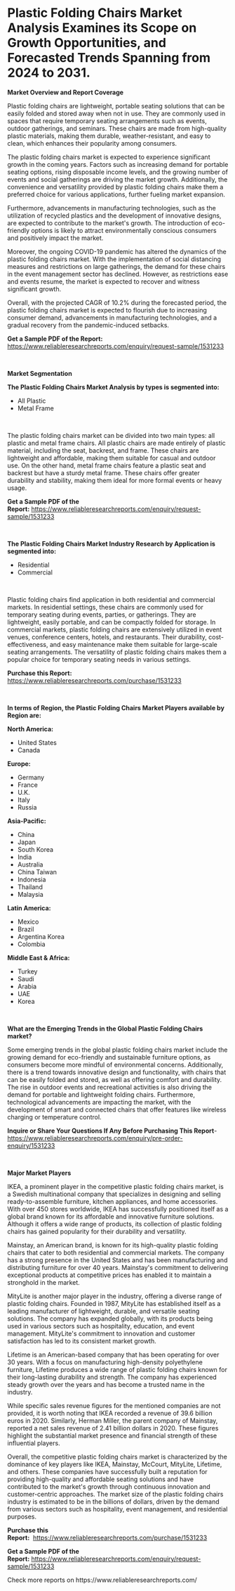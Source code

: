<p><h1>Plastic Folding Chairs Market Analysis Examines its Scope on Growth Opportunities, and Forecasted Trends Spanning from 2024 to 2031.</h1></p><p><strong>Market Overview and Report Coverage</strong></p>
<p><p>Plastic folding chairs are lightweight, portable seating solutions that can be easily folded and stored away when not in use. They are commonly used in spaces that require temporary seating arrangements such as events, outdoor gatherings, and seminars. These chairs are made from high-quality plastic materials, making them durable, weather-resistant, and easy to clean, which enhances their popularity among consumers.</p><p>The plastic folding chairs market is expected to experience significant growth in the coming years. Factors such as increasing demand for portable seating options, rising disposable income levels, and the growing number of events and social gatherings are driving the market growth. Additionally, the convenience and versatility provided by plastic folding chairs make them a preferred choice for various applications, further fueling market expansion.</p><p>Furthermore, advancements in manufacturing technologies, such as the utilization of recycled plastics and the development of innovative designs, are expected to contribute to the market's growth. The introduction of eco-friendly options is likely to attract environmentally conscious consumers and positively impact the market.</p><p>Moreover, the ongoing COVID-19 pandemic has altered the dynamics of the plastic folding chairs market. With the implementation of social distancing measures and restrictions on large gatherings, the demand for these chairs in the event management sector has declined. However, as restrictions ease and events resume, the market is expected to recover and witness significant growth.</p><p>Overall, with the projected CAGR of 10.2% during the forecasted period, the plastic folding chairs market is expected to flourish due to increasing consumer demand, advancements in manufacturing technologies, and a gradual recovery from the pandemic-induced setbacks.</p></p>
<p><strong>Get a Sample PDF of the Report:</strong> <a href="https://www.reliableresearchreports.com/enquiry/request-sample/1531233">https://www.reliableresearchreports.com/enquiry/request-sample/1531233</a></p>
<p>&nbsp;</p>
<p><strong>Market Segmentation</strong></p>
<p><strong>The Plastic Folding Chairs Market Analysis by types is segmented into:</strong></p>
<p><ul><li>All Plastic</li><li>Metal Frame</li></ul></p>
<p>&nbsp;</p>
<p><p>The plastic folding chairs market can be divided into two main types: all plastic and metal frame chairs. All plastic chairs are made entirely of plastic material, including the seat, backrest, and frame. These chairs are lightweight and affordable, making them suitable for casual and outdoor use. On the other hand, metal frame chairs feature a plastic seat and backrest but have a sturdy metal frame. These chairs offer greater durability and stability, making them ideal for more formal events or heavy usage.</p></p>
<p><strong>Get a Sample PDF of the Report:</strong>&nbsp;<a href="https://www.reliableresearchreports.com/enquiry/request-sample/1531233">https://www.reliableresearchreports.com/enquiry/request-sample/1531233</a></p>
<p>&nbsp;</p>
<p><strong>The Plastic Folding Chairs Market Industry Research by Application is segmented into:</strong></p>
<p><ul><li>Residential</li><li>Commercial</li></ul></p>
<p>&nbsp;</p>
<p><p>Plastic folding chairs find application in both residential and commercial markets. In residential settings, these chairs are commonly used for temporary seating during events, parties, or gatherings. They are lightweight, easily portable, and can be compactly folded for storage. In commercial markets, plastic folding chairs are extensively utilized in event venues, conference centers, hotels, and restaurants. Their durability, cost-effectiveness, and easy maintenance make them suitable for large-scale seating arrangements. The versatility of plastic folding chairs makes them a popular choice for temporary seating needs in various settings.</p></p>
<p><strong>Purchase this Report:</strong>&nbsp; <a href="https://www.reliableresearchreports.com/purchase/1531233">https://www.reliableresearchreports.com/purchase/1531233</a></p>
<p>&nbsp;</p>
<p><strong>In terms of Region, the Plastic Folding Chairs Market Players available by Region are:</strong></p>
<p>
    <p> <strong> North America: </strong>
        <ul>
            <li>United States</li>
            <li>Canada</li>
        </ul>
        </p> 
    <p> <strong> Europe: </strong>
        <ul>
            <li>Germany</li>
            <li>France</li>
            <li>U.K.</li>
            <li>Italy</li>
            <li>Russia</li>
        </ul>
        </p> 
    <p> <strong> Asia-Pacific: </strong>
        <ul>
            <li>China</li>
            <li>Japan</li>
            <li>South Korea</li>
            <li>India</li>
            <li>Australia</li>
            <li>China Taiwan</li>
            <li>Indonesia</li>
            <li>Thailand</li>
            <li>Malaysia</li>
        </ul>
        </p> 
    <p> <strong> Latin America: </strong>
        <ul>
            <li>Mexico</li>
            <li>Brazil</li>
            <li>Argentina Korea</li>
            <li>Colombia</li>
        </ul>
        </p> 
    <p> <strong> Middle East & Africa: </strong>
        <ul>
            <li>Turkey</li>
            <li>Saudi</li>
            <li>Arabia</li>
            <li>UAE</li>
            <li>Korea</li>
        </ul>
    </p>
    </p>
<p>&nbsp;</p>
<p><strong>What are the Emerging Trends in the Global Plastic Folding Chairs market?</strong></p>
<p><p>Some emerging trends in the global plastic folding chairs market include the growing demand for eco-friendly and sustainable furniture options, as consumers become more mindful of environmental concerns. Additionally, there is a trend towards innovative design and functionality, with chairs that can be easily folded and stored, as well as offering comfort and durability. The rise in outdoor events and recreational activities is also driving the demand for portable and lightweight folding chairs. Furthermore, technological advancements are impacting the market, with the development of smart and connected chairs that offer features like wireless charging or temperature control.</p></p>
<p><strong>Inquire or Share Your Questions If Any Before Purchasing This Report</strong>- <a href="https://www.reliableresearchreports.com/enquiry/pre-order-enquiry/1531233">https://www.reliableresearchreports.com/enquiry/pre-order-enquiry/1531233</a></p>
<p>&nbsp;</p>
<p><strong>Major Market Players</strong></p>
<p><p>IKEA, a prominent player in the competitive plastic folding chairs market, is a Swedish multinational company that specializes in designing and selling ready-to-assemble furniture, kitchen appliances, and home accessories. With over 450 stores worldwide, IKEA has successfully positioned itself as a global brand known for its affordable and innovative furniture solutions. Although it offers a wide range of products, its collection of plastic folding chairs has gained popularity for their durability and versatility.</p><p>Mainstay, an American brand, is known for its high-quality plastic folding chairs that cater to both residential and commercial markets. The company has a strong presence in the United States and has been manufacturing and distributing furniture for over 40 years. Mainstay's commitment to delivering exceptional products at competitive prices has enabled it to maintain a stronghold in the market.</p><p>MityLite is another major player in the industry, offering a diverse range of plastic folding chairs. Founded in 1987, MityLite has established itself as a leading manufacturer of lightweight, durable, and versatile seating solutions. The company has expanded globally, with its products being used in various sectors such as hospitality, education, and event management. MityLite's commitment to innovation and customer satisfaction has led to its consistent market growth.</p><p>Lifetime is an American-based company that has been operating for over 30 years. With a focus on manufacturing high-density polyethylene furniture, Lifetime produces a wide range of plastic folding chairs known for their long-lasting durability and strength. The company has experienced steady growth over the years and has become a trusted name in the industry.</p><p>While specific sales revenue figures for the mentioned companies are not provided, it is worth noting that IKEA recorded a revenue of 39.6 billion euros in 2020. Similarly, Herman Miller, the parent company of Mainstay, reported a net sales revenue of 2.41 billion dollars in 2020. These figures highlight the substantial market presence and financial strength of these influential players.</p><p>Overall, the competitive plastic folding chairs market is characterized by the dominance of key players like IKEA, Mainstay, McCourt, MityLite, Lifetime, and others. These companies have successfully built a reputation for providing high-quality and affordable seating solutions and have contributed to the market's growth through continuous innovation and customer-centric approaches. The market size of the plastic folding chairs industry is estimated to be in the billions of dollars, driven by the demand from various sectors such as hospitality, event management, and residential purposes.</p></p>
<p><strong>Purchase this Report:</strong>&nbsp;&nbsp;<a href="https://www.reliableresearchreports.com/purchase/1531233">https://www.reliableresearchreports.com/purchase/1531233</a></p>
<p></p>
<p><strong>Get a Sample PDF of the Report:</strong>&nbsp;<a href="https://www.reliableresearchreports.com/enquiry/request-sample/1531233">https://www.reliableresearchreports.com/enquiry/request-sample/1531233</a></p>
<p>Check more reports on https://www.reliableresearchreports.com/</p>